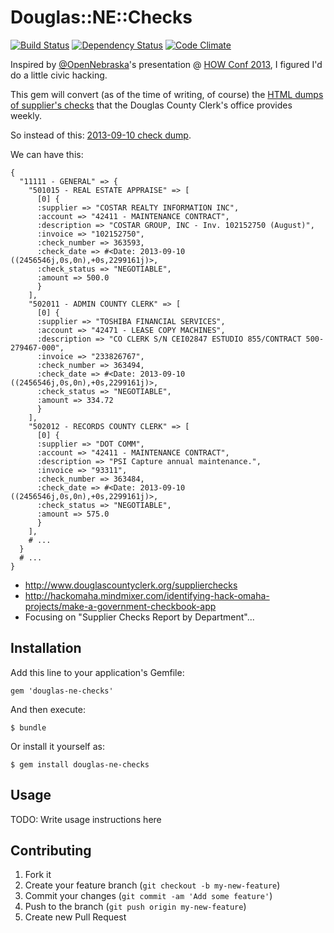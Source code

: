# Douglas::NE::Checks
[![Build Status](https://travis-ci.org/code-lever/douglas-ne-checks.png)](https://travis-ci.org/code-lever/douglas-ne-checks) [![Dependency Status](https://gemnasium.com/code-lever/douglas-ne-checks.png)](https://gemnasium.com/code-lever/douglas-ne-checks) [![Code Climate](https://codeclimate.com/github/code-lever/douglas-ne-checks.png)](https://codeclimate.com/github/code-lever/douglas-ne-checks)

Inspired by [@OpenNebraska](https://twitter.com/OpenNebraska)'s presentation @ [HOW Conf 2013](http://www.howconf.org), I figured I'd do a little civic hacking.

This gem will convert (as of the time of writing, of course) the [HTML dumps of supplier's checks](http://www.douglascountyclerk.org/supplierchecks) that the Douglas County Clerk's office provides weekly.

So instead of this: [2013-09-10 check dump](http://www.douglascountyclerk.org/images/stories/supplierchecks/2013-09-10%20Supplier%20Checks%20by%20dept.htm).

We can have this:

    {
      "11111 - GENERAL" => {
        "501015 - REAL ESTATE APPRAISE" => [
          [0] {
          :supplier => "COSTAR REALTY INFORMATION INC",
          :account => "42411 - MAINTENANCE CONTRACT",
          :description => "COSTAR GROUP, INC - Inv. 102152750 (August)",
          :invoice => "102152750",
          :check_number => 363593,
          :check_date => #<Date: 2013-09-10 ((2456546j,0s,0n),+0s,2299161j)>,
          :check_status => "NEGOTIABLE",
          :amount => 500.0
          }
        ],
        "502011 - ADMIN COUNTY CLERK" => [
          [0] {
          :supplier => "TOSHIBA FINANCIAL SERVICES",
          :account => "42471 - LEASE COPY MACHINES",
          :description => "CO CLERK S/N CEI02847 ESTUDIO 855/CONTRACT 500-279467-000",
          :invoice => "233826767",
          :check_number => 363494,
          :check_date => #<Date: 2013-09-10 ((2456546j,0s,0n),+0s,2299161j)>,
          :check_status => "NEGOTIABLE",
          :amount => 334.72
          }
        ],
        "502012 - RECORDS COUNTY CLERK" => [
          [0] {
          :supplier => "DOT COMM",
          :account => "42411 - MAINTENANCE CONTRACT",
          :description => "PSI Capture annual maintenance.",
          :invoice => "93311",
          :check_number => 363484,
          :check_date => #<Date: 2013-09-10 ((2456546j,0s,0n),+0s,2299161j)>,
          :check_status => "NEGOTIABLE",
          :amount => 575.0
          }
        ],
        # ...
      }
      # ...
    }

* http://www.douglascountyclerk.org/supplierchecks
* http://hackomaha.mindmixer.com/identifying-hack-omaha-projects/make-a-government-checkbook-app
* Focusing on "Supplier Checks Report by Department"...

## Installation

Add this line to your application's Gemfile:

    gem 'douglas-ne-checks'

And then execute:

    $ bundle

Or install it yourself as:

    $ gem install douglas-ne-checks

## Usage

TODO: Write usage instructions here

## Contributing

1. Fork it
2. Create your feature branch (`git checkout -b my-new-feature`)
3. Commit your changes (`git commit -am 'Add some feature'`)
4. Push to the branch (`git push origin my-new-feature`)
5. Create new Pull Request
